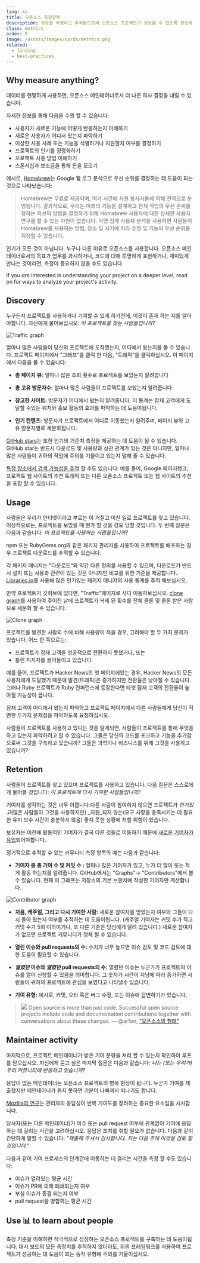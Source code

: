 ```yaml
---
lang: ko
title: 오픈소스 측정항목
description: 성공을 측정하고 추적함으로써 오픈소스 프로젝트가 성공할 수 있도록 정보에 입각한 의사 결정을 하십시오.
class: metrics
order: 9
image: /assets/images/cards/metrics.png
related:
  - finding
  - best-practices
---
```


## Why measure anything?

데이터를 현명하게 사용하면, 오픈소스 메인테이너로서 더 나은 의사 결정을 내릴 수 있습니다.

자세한 정보를 통해 다음을 수행 할 수 있습니다:

* 사용자가 새로운 기능에 어떻게 반응하는지 이해하기
* 새로운 사용자가 어디서 왔는지 파악하기
* 이상한 사용 사례 또는 기능을 식별하거나 지원할지 여부를 결정하기
* 프로젝트의 인기를 정량화하기
* 프로젝트 사용 방법 이해하기
* 스폰서십과 보조금을 통해 돈을 모으기

예시로, [Homebrew](https://github.com/Homebrew/brew/blob/bbed7246bc5c5b7acb8c1d427d10b43e090dfd39/docs/Analytics.md)는 Google 웹 로그 분석으로 우선 순위를 결정하는 데 도움이 되는 것으로 나타났습니다:

> Homebrew는 무료로 제공되며, 여가 시간에 자원 봉사자들에 의해 전적으로 운영됩니다. 결과적으로, 우리는 미래의 기능을 설계하고 현재 작업의 우선 순위를 정하는 최선의 방법을 결정하기 위해 Homebrew 사용자에 대한 상세한 사용자 연구를 할 수 있는 자원이 없습니다. 익명 집계 사용자 분석을 사용하면 사람들이 Homebrew를 사용하는 방법, 장소 및 시기에 따라 수정 및 기능의 우선 순위를 지정할 수 있습니다.

인기가 모든 것이 아닙니다. 누구나 다른 이유로 오픈소스를 사용합니다. 오픈소스 메인테이너로서의 목표가 업무를 과시하거나, 코드에 대해 투명하게 표현하거나, 재미있게 만나는 것이라면, 측정이 중요하지 않을 수도 있습니다.

If you _are_ interested in understanding your project on a deeper level, read on for ways to analyze your project's activity.

## Discovery

누구든지 프로젝트를 사용하거나 기여할 수 있게 하기전에, 이것이 존재 하는 지를 알아야합니다. 자신에게 물어보십시오: _이 프로젝트를 찾는 사람들입니까?_

![Traffic graph](../../assets/images/metrics/repo_traffic_graphs_tooltip.png)

얼마나 많은 사람들이 당신의 프로젝트에 도착했는지, 어디에서 왔는지를 볼 수 있습니다. 프로젝트 페이지에서 "그래프"를 클릭 한 다음, "트래픽"을 클릭하십시오. 이 페이지에서 다음을 볼 수 있습니다:

* **총 페이지 뷰:** 얼마나 많은 조회 횟수로 프로젝트를 보았는지 알려줍니다

* **총 고유 방문자수:** 얼마나 많은 사람들이 프로젝트를 보았는지 알려줍니다

* **참고한 사이트:** 방문자가 어디에서 왔는지 알려줍니다. 이 통계는 잠재 고객에게 도달할 수있는 위치와 홍보 활동의 효과를 파악하는 데 도움이됩니다.

* **인기 컨텐츠:** 방문자가 프로젝트에서 어디로 이동했는지 알려주며, 페이지 뷰와 고유 방문자별로 세분화됩니다.

[GitHub stars](https://help.github.com/articles/about-stars/)는 또한 인기의 기준치 측정을 제공하는 데 도움이 될 수 있습니다. GitHub star는 반드시 다운로드 및 사용량과 상관 관계가 있는 것은 아니지만, 얼마나 많은 사람들이 귀하의 작업에 주의를 기울이고 있는지 말해 줄 수 있습니다.

[특정 장소에서 검색 가능성을 추적](https://opensource.com/business/16/6/pirate-metrics) 할 수도 있습니다: 예를 들어, Google 페이지랭크, 프로젝트 웹 사이트의 추천 트래픽 또는 다른 오픈소스 프로젝트 또는 웹 사이트의 추천을 포함 할 수 있습니다.

## Usage

사람들은 우리가 인터넷이라고 부르는 이 거칠고 미친 일로 프로젝트를 찾고 있습니다. 이상적으로는, 프로젝트를 보았을 때 뭔가 할 것을 강요 당할 것입니다. 두 번째 질문은 다음과 같습니다: _이 프로젝트를 사용하는 사람들입니까?_

npm 또는 RubyGems.org와 같은 패키지 관리자를 사용하여 프로젝트를 배포하는 경우 프로젝트 다운로드를 추적할 수 있습니다.

각 패키지 매니저는 "다운로드"와 약간 다른 정의를 사용할 수 있으며, 다운로드가 반드시 설치 또는 사용과 관련이 있는 것은 아니지만 비교를 위한 기준을
제공합니다. [Libraries.io](https://libraries.io/)를 사용해 많은 인기있는 패키지 매니저의 사용 통계를 추적 해보십시오.

만약 프로젝트가 깃허브에 있다면, "Traffic"페이지로 사디 이동하보십시오. [clone graph](https://github.com/blog/1873-clone-graphs)를 사용하여 주어진 날에 프로젝트가
복제 된 횟수를 전체 클론 및 클론 받은 사람으로 세분화 할 수 있습니다.

![Clone graph](../../assets/images/metrics/clone_graph.png)

프로젝트를 발견한 사람의 수에 비해 사용량이 적을 경우, 고려해야 할 두 가지 문제가 있습니다. 어느 한 쪽으로는:

* 프로젝트가 잠재 고객을 성공적으로 전환하지 못했거나, 또는
* 틀린 지지자를 끌어들이고 있습니다.

예를 들어, 프로젝트가 Hacker News의 첫 페이지에있는 경우, Hacker News의 모든 사용자에게 도달했기 때문에 발견(트래픽)은 증가하지만 전환율은 낮아질 수 있습니다. 그러나 Ruby 프로젝트가 Ruby 컨퍼런스에 등장한다면 타겟 잠재 고객의 전환율이 높아질 가능성이 큽니다.

잠재 고객이 어디에서 왔는지 파악하고 프로젝트 페이지에서 다른 사람들에게 당신이 직면한 두가지 문제점을 파악하도록 요청하십시오.

사람들이 프로젝트를 사용하고 있다는 것을 알게되면, 사람들이 프로젝트를 통해 무엇을 하고 있는지 파악하려고 할 수 있습니다. 그들은 당신의 코드를 포크하고 기능을 추가함으로써 그것을 구축하고 있습니까? 그들은 과학이나 비즈니스를 위해 그것을 사용하고 있습니까?

## Retention

사람들이 프로젝트를 찾고 있으며 프로젝트를 사용하고 있습니다. 다음 질문은 스스로에게 물어볼 것입니다: _이 프로젝트에 다시 기여한 사람들입니까?_

기여자를 생각하는 것은 너무 이릅니다.다른 사람이 참여하지 않으면 프로젝트가 _인기있고_(많은 사람들이 그것을 사용하지만) _지원_되지 않는(요구 사항을 충족시키는 데 필요한 유지 보수 시간이 충분하지 않음) 좋지 못한 상황에 처할 위험이 있습니다.

보유자는 이전에 활동적인 기여자가 결국 다른 것들로 이동하기 때문에 [새로운 기여자가 유입](http://blog.abigailcabunoc.com/increasing-developer-engagement-at-mozilla-science-learning-advocacy#contributor-pathways_2)되어야합니다.

정기적으로 추적할 수 있는 커뮤니티 측정 항목의 예는 다음과 같습니다:

* **기여자 중 총 기여 수 및 커밋 수 :** 얼마나 많은 기여자가 있고, 누가 더 많이 또는 적게 활동 하는지를 알려줍니다. GitHub에서는 "Graphs"-> "Contributors"에서 볼 수 있습니다. 현재 이 그래프는 저장소의 기본 브랜치에 작성한 기여자만 계산합니다.

![Contributor graph](../../assets/images/metrics/repo_contributors_specific_graph.png)

* **처음, 캐주얼, 그리고 다시 기여한 사람:** 새로운 참여자를 얻었는지 여부와 그들이 다시 돌아 왔는지 여부를 추적하는 데 도움이됩니다. (캐주얼 기여자는 커밋 수가 적고 커밋 수가 5회 이하이거나, 또 다른 기준은 당신에게 달려 있습니다.) 새로운 참여자가 없으면 프로젝트 커뮤니티가 정체 될 수 있습니다.

* **열린 이슈와 pull requests의 수:**  수치가 너무 높으면 이슈 검토 및 코드 검토에 대한 도움이 필요할 수 있습니다.

* **_열렸던_ 이슈와 _열렸던_ pull requests의 수:** 열렸던 이슈는 누군가가 프로젝트의 이슈를 열어 신청할 수 있음을 의미합니다. 그 숫자가 시간이 지남에 따라 증가하면 사람들이 귀하의 프로젝트에 관심을 보였다고 나타낼수 있습니다.

* **기여 유형:** 예시로, 커밋, 오타 혹은 버그 수정, 또는 이슈에 답변하기가 있습니다.

> ![](https://avatars.githubusercontent.com/arfon?s=180)
> Open source is more than just code. Successful open source projects include code and documentation contributions together with conversations about these changes.
> — @arfon, ["오픈소스의 형태"](https://github.com/blog/2195-the-shape-of-open-source)

## Maintainer activity

마지막으로, 프로젝트 메인테이너가 받은 기여 분량을 처리 할 수 있는지 확인하여 루프를 닫으십시오. 자신에게 묻고 싶은 마지막 질문은 다음과 같습니다: _나는 (또는 우리가) 우리 커뮤니티에 반응하고 있습니까?_

응답이 없는 메인테이너는 오픈소스 프로젝트의 병목 현상이 됩니다. 누군가 기여를 제출했지만 메인테이너가 듣지 못하면 기분이 나빠져서 떠나기도 합니다.

[Mozilla의 연구](https://docs.google.com/presentation/d/1hsJLv1ieSqtXBzd5YZusY-mB8e1VJzaeOmh8Q4VeMio/edit#slide=id.g43d857af8_0177)는 관리자의 응답성이 반복 기여도를 장려하는 중요한 요소임을 시사합니다.

당사자(또는 다른 메인테이너)가 이슈 또는 pull request 여부에 관계없이 기여에 응답하는 데 걸리는 시간을 고려하십시오. 응답은 조치를 취할 필요가 없습니다. 다음과 같이 간단하게 말할 수 있습니다: _"제출해 주셔서 감사합니다. 저는 다음 주에 이것을 검토 할 것입니다."_

다음과 같이 기여 프로세스의 단계간에 이동하는 데 걸리는 시간을 측정 할 수도 있습니다:

* 이슈가 열려있는 평균 시간
* 이슈가 PR에 의해 폐쇄되는지 여부
* 부실 이슈가 종결 되는지 여부
* pull request을 병합하는 평균 시간

## Use 📊 to learn about people

측정 기준을 이해하면 적극적으로 성장하는 오픈소스 프로젝트를 구축하는 데 도움이됩니다. 대시 보드의 모든 측정치를 추적하지 않더라도, 위의 프레임워크를 사용하여 프로젝트가 성공하는 데 도움이 되는 동작 유형에 주의를 기울이십시오.
